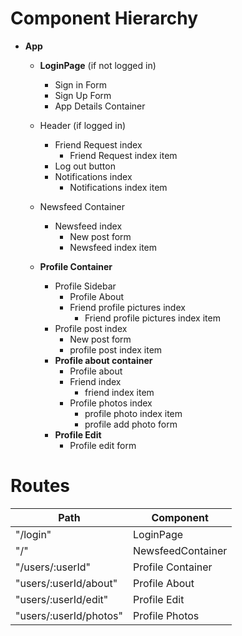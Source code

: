 # Component Hierarchy

* **App**
  * **LoginPage** (if not logged in)
    * Sign in Form
    * Sign Up Form
    * App Details Container
  * Header (if logged in)
    * Friend Request index
      * Friend Request index item
    * Log out button
    * Notifications index
      * Notifications index item
  * Newsfeed Container
    * Newsfeed index
      * New post form
      * Newsfeed index item

  * **Profile Container**
    * Profile Sidebar
      * Profile About
      * Friend profile pictures index
        * Friend profile pictures index item
    * Profile post index
      * New post form
      * profile post index item
    * **Profile about container**
      * Profile about
      * Friend index
        * friend index item
      * Profile photos index
        * profile photo index item
        * profile add photo form
    * **Profile Edit**
      * Profile edit form


# Routes

| Path        | Component          |
|-------------|--------------------|
|"/login"     | LoginPage          |
|"/"          | NewsfeedContainer  |
|"/users/:userId" | Profile Container |
|"users/:userId/about" | Profile About |
|"users/:userId/edit" | Profile Edit  |
|"users/:userId/photos"| Profile Photos |
